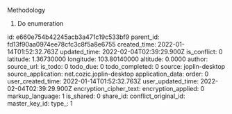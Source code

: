 Methodology

1.  Do enumeration

id: e660e754b42245acb3a471c19c533bf9
parent_id: fd13f90aa0974ee78cfc3c8f5a8e6755
created_time: 2022-01-14T01:52:32.763Z
updated_time: 2022-02-04T02:39:29.900Z
is_conflict: 0
latitude: 1.36730000
longitude: 103.80140000
altitude: 0.0000
author: 
source_url: 
is_todo: 0
todo_due: 0
todo_completed: 0
source: joplin-desktop
source_application: net.cozic.joplin-desktop
application_data: 
order: 0
user_created_time: 2022-01-14T01:52:32.763Z
user_updated_time: 2022-02-04T02:39:29.900Z
encryption_cipher_text: 
encryption_applied: 0
markup_language: 1
is_shared: 0
share_id: 
conflict_original_id: 
master_key_id: 
type_: 1